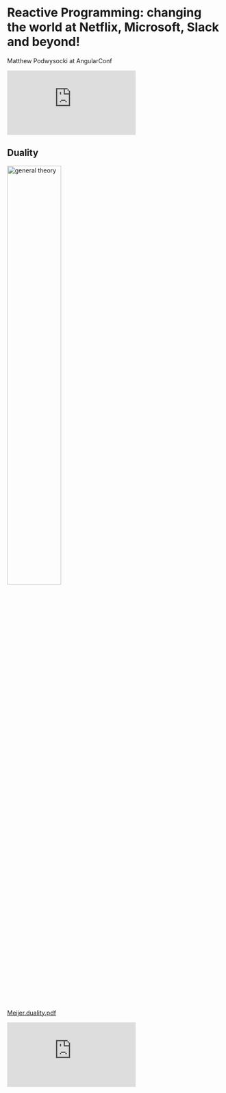 # Reactive Programming: changing the world at Netflix, Microsoft, Slack and beyond!

Matthew Podwysocki at AngularConf

<div class="youtube-video-container"><iframe src="https://www.youtube.com/embed/yEeDbHvg1vQ" title="YouTube video player" frameborder="0" allow="accelerometer; autoplay; clipboard-write; encrypted-media; gyroscope; picture-in-picture" allowfullscreen></iframe></div>

## Duality

<img src="~/images/general-theory.jpg" width="50%" alt="general theory">

[Meijer.duality.pdf](https://csl.stanford.edu/~christos/pldi2010.fit/meijer.duality.pdf)

<div class="youtube-video-container"><iframe src="https://www.youtube.com/embed/looJcaeboBY" title="YouTube video player" frameborder="0" allow="accelerometer; autoplay; clipboard-write; encrypted-media; gyroscope; picture-in-picture" allowfullscreen></iframe></div>
